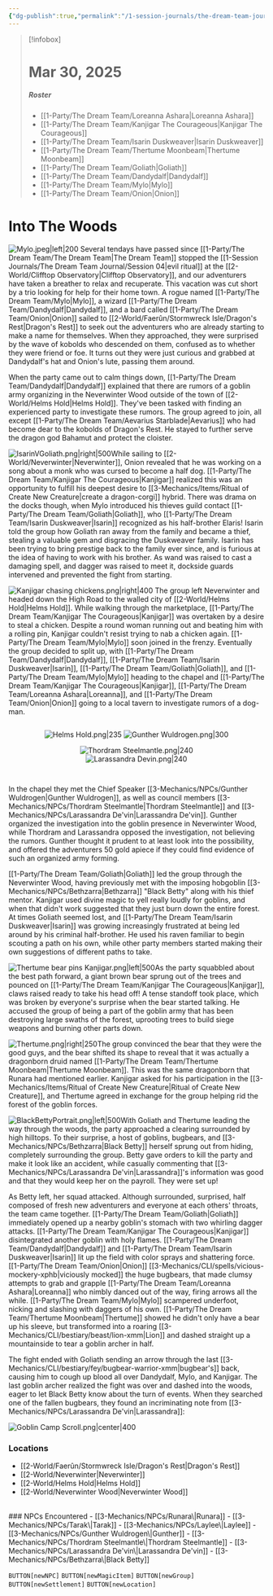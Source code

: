 ```yaml
---
{"dg-publish":true,"permalink":"/1-session-journals/the-dream-team-journal/session-05/","tags":["journal"],"created":"2025-03-31T22:05:09.471-04:00","updated":"2025-04-01T13:45:01.523-04:00"}
---
```


>[!infobox]
># Mar 30, 2025
>##### Roster
>- [[1-Party/The Dream Team/Loreanna Ashara\|Loreanna Ashara]]
>- [[1-Party/The Dream Team/Kanjigar The Courageous\|Kanjigar The Courageous]]
>- [[1-Party/The Dream Team/Isarin Duskweaver\|Isarin Duskweaver]]
>- [[1-Party/The Dream Team/Thertume Moonbeam\|Thertume Moonbeam]]
>- [[1-Party/The Dream Team/Goliath\|Goliath]]
>- [[1-Party/The Dream Team/Dandydalf\|Dandydalf]]
>- [[1-Party/The Dream Team/Mylo\|Mylo]]
>- [[1-Party/The Dream Team/Onion\|Onion]]
# Into The Woods
![Mylo.jpeg|left|200](/img/user/z_Assets/Mylo.jpeg) Several tendays have passed since [[1-Party/The Dream Team/The Dream Team\|The Dream Team]] stopped the [[1-Session Journals/The Dream Team Journal/Session 04\|evil ritual]] at the [[2-World/Clifftop Observatory\|Clifftop Observatory]], and our adventurers have taken a breather to relax and recuperate. This vacation was cut short by a trio looking for help for their home town. A rogue named [[1-Party/The Dream Team/Mylo\|Mylo]], a wizard [[1-Party/The Dream Team/Dandydalf\|Dandydalf]], and a bard called [[1-Party/The Dream Team/Onion\|Onion]] sailed to [[2-World/Faerûn/Stormwreck Isle/Dragon's Rest\|Dragon's Rest]] to seek out the adventurers who are already starting to make a name for themselves. When they approached, they were surprised by the wave of kobolds who descended on them, confused as to whether they were friend or foe. It turns out they were just curious and grabbed at Dandydalf's hat and Onion's lute, passing them around.

When the party came out to calm things down, [[1-Party/The Dream Team/Dandydalf\|Dandydalf]] explained that there are rumors of a goblin army organizing in the Neverwinter Wood outside of the town of [[2-World/Helms Hold\|Helms Hold]]. They've been tasked with finding an experienced party to investigate these rumors. The group agreed to join, all except [[1-Party/The Dream Team/Aevarius Starblade\|Aevarius]] who had become dear to the kobolds of Dragon's Rest. He stayed to further serve the dragon god Bahamut and protect the cloister.

![IsarinVGoliath.png|right|500](/img/user/z_Assets/IsarinVGoliath.png)While sailing to [[2-World/Neverwinter\|Neverwinter]], Onion revealed that he was working on a song about a monk who was cursed to become a half dog. [[1-Party/The Dream Team/Kanjigar The Courageous\|Kanjigar]] realized this was an opportunity to fulfill his deepest desire to [[3-Mechanics/Items/Ritual of Create New Creature\|create a dragon-corgi]] hybrid. There was drama on the docks though, when Mylo introduced his thieves guild contact [[1-Party/The Dream Team/Goliath\|Goliath]], who [[1-Party/The Dream Team/Isarin Duskweaver\|Isarin]] recognized as his half-brother Elaris! Isarin told the group how Goliath ran away from the family and became a thief, stealing a valuable gem and disgracing the Duskweaver family. Isarin has been trying to bring prestige back to the family ever since, and is furious at the idea of having to work with his brother. As wand was raised to cast a damaging spell, and dagger was raised to meet it, dockside guards intervened and prevented the fight from starting.

![Kanjigar chasing chickens.png|right|400](/img/user/z_Assets/Kanjigar%20chasing%20chickens.png) The group left Neverwinter and headed down the High Road to the walled city of [[2-World/Helms Hold\|Helms Hold]]. While walking through the marketplace, [[1-Party/The Dream Team/Kanjigar The Courageous\|Kanjigar]] was overtaken by a desire to steal a chicken. Despite a round woman running out and beating him with a rolling pin, Kanjigar couldn't resist trying to nab a chicken again. [[1-Party/The Dream Team/Mylo\|Mylo]] soon joined in the frenzy. Eventually the group decided to split up, with [[1-Party/The Dream Team/Dandydalf\|Dandydalf]], [[1-Party/The Dream Team/Isarin Duskweaver\|Isarin]], [[1-Party/The Dream Team/Goliath\|Goliath]], and [[1-Party/The Dream Team/Mylo\|Mylo]] heading to the chapel and [[1-Party/The Dream Team/Kanjigar The Courageous\|Kanjigar]], [[1-Party/The Dream Team/Loreanna Ashara\|Loreanna]], and [[1-Party/The Dream Team/Onion\|Onion]] going to a local tavern to investigate rumors of a dog-man.

<div style="clear: both;"></div> 
<div style="display: flex; justify-content: center; align-items: center; flex-direction: column; text-align: center;">

![Helms Hold.png|235](/img/user/z_Assets/Helms%20Hold.png) ![Gunther Wuldrogen.png|300](/img/user/z_Assets/Gunther%20Wuldrogen.png) <div style="clear: both;"></div>![Thordram Steelmantle.png|240](/img/user/z_Assets/Thordram%20Steelmantle.png) ![Larassandra Devin.png|240](/img/user/z_Assets/Larassandra%20Devin.png)<div style="clear: both;"></div>
</div>

In the chapel they met the Chief Speaker [[3-Mechanics/NPCs/Gunther Wuldrogen\|Gunther Wuldrogen]], as well as council members [[3-Mechanics/NPCs/Thordram Steelmantle\|Thordram Steelmantle]] and [[3-Mechanics/NPCs/Larassandra De'vin\|Larassandra De'vin]]. Gunther organized the investigation into the goblin presence in Neverwinter Wood, while Thordram and Larassandra opposed the investigation, not believing the rumors. Gunther thought it prudent to at least look into the possibility, and offered the adventurers 50 gold apiece if they could find evidence of such an organized army forming.

[[1-Party/The Dream Team/Goliath\|Goliath]] led the group through the Neverwinter Wood, having previously met with the imposing hobgoblin [[3-Mechanics/NPCs/Bethzarra\|Bethzarra]] "Black Betty" along with his thief mentor. Kanjigar used divine magic to yell really loudly for goblins, and when that didn't work suggested that they just burn down the entire forest. At times Goliath seemed lost, and [[1-Party/The Dream Team/Isarin Duskweaver\|Isarin]] was growing increasingly frustrated at being led around by his criminal half-brother. He used his raven familiar to begin scouting a path on his own, while other party members started making their own suggestions of different paths to take.

![Thertume bear pins Kanjigar.png|left|500](/img/user/z_Assets/Thertume%20bear%20pins%20Kanjigar.png)As the party squabbled about the best path forward, a giant brown bear sprung out of the trees and pounced on [[1-Party/The Dream Team/Kanjigar The Courageous\|Kanjigar]], claws raised ready to take his head off! A tense standoff took place, which was broken by everyone's surprise when the bear started talking. He accused the group of being a part of the goblin army that has been destroying large swaths of the forest, uprooting trees to build siege weapons and burning other parts down.

![Thertume.png|right|250](/img/user/z_Assets/Thertume.png)The group convinced the bear that they were the good guys, and the bear shifted its shape to reveal that it was actually a dragonborn druid named [[1-Party/The Dream Team/Thertume Moonbeam\|Thertume Moonbeam]]. This was the same dragonborn that Runara had mentioned earlier. Kanjigar asked for his participation in the [[3-Mechanics/Items/Ritual of Create New Creature\|Ritual of Create New Creature]], and Thertume agreed in exchange for the group helping rid the forest of the goblin forces.

![BlackBettyPortrait.png|left|500](/img/user/z_Assets/BlackBettyPortrait.png)With Goliath and Thertume leading the way through the woods, the party approached a clearing surrounded by high hilltops. To their surprise, a host of goblins, bugbears, and [[3-Mechanics/NPCs/Bethzarra\|Black Betty]] herself sprung out from hiding, completely surrounding the group. Betty gave orders to kill the party and make it look like an accident, while casually commenting that [[3-Mechanics/NPCs/Larassandra De'vin\|Larassandra]]'s information was good and that they would keep her on the payroll. They were set up!

As Betty left, her squad attacked. Although surrounded, surprised,  half composed of fresh new adventurers and everyone at each others' throats, the team came together. [[1-Party/The Dream Team/Goliath\|Goliath]] immediately opened up a nearby goblin's stomach with two whirling dagger attacks. [[1-Party/The Dream Team/Kanjigar The Courageous\|Kanjigar]] disintegrated another goblin with holy flames. [[1-Party/The Dream Team/Dandydalf\|Dandydalf]] and [[1-Party/The Dream Team/Isarin Duskweaver\|Isarin]] lit up the field with color sprays and shattering force. [[1-Party/The Dream Team/Onion\|Onion]] [[3-Mechanics/CLI/spells/vicious-mockery-xphb\|viciously mocked]] the huge bugbears, that made clumsy attempts to grab and grapple [[1-Party/The Dream Team/Loreanna Ashara\|Loreanna]] who nimbly danced out of the way, firing arrows all the while. [[1-Party/The Dream Team/Mylo\|Mylo]] scampered underfoot, nicking and slashing with daggers of his own. [[1-Party/The Dream Team/Thertume Moonbeam\|Thertume]] showed he didn't only have a bear up his sleeve, but transformed into a roaring [[3-Mechanics/CLI/bestiary/beast/lion-xmm\|Lion]] and dashed straight up a mountainside to tear a goblin archer in half.

The fight ended with Goliath sending an arrow through the last [[3-Mechanics/CLI/bestiary/fey/bugbear-warrior-xmm\|bugbear's]] back, causing him to cough up blood all over Dandydalf, Mylo, and Kanjigar. The last goblin archer realized the fight was over and dashed into the woods, eager to let Black Betty know about the turn of events. When they searched one of the fallen bugbears, they found an incriminating note from [[3-Mechanics/NPCs/Larassandra De'vin\|Larassandra]]:

![Goblin Camp Scroll.png|center|400](/img/user/z_Assets/Goblin%20Camp%20Scroll.png)

### Locations

- [[2-World/Faerûn/Stormwreck Isle/Dragon's Rest\|Dragon's Rest]]
- [[2-World/Neverwinter\|Neverwinter]]
- [[2-World/Helms Hold\|Helms Hold]]
- [[2-World/Neverwinter Wood\|Neverwinter Wood]]
<br>
### NPCs Encountered
- [[3-Mechanics/NPCs/Runara\|Runara]]
- [[3-Mechanics/NPCs/Tarak\|Tarak]]
- [[3-Mechanics/NPCs/Laylee\|Laylee]]
- [[3-Mechanics/NPCs/Gunther Wuldrogen\|Gunther]]
- [[3-Mechanics/NPCs/Thordram Steelmantle\|Thordram Steelmantle]]
- [[3-Mechanics/NPCs/Larassandra De'vin\|Larassandra De'vin]]
- [[3-Mechanics/NPCs/Bethzarra\|Black Betty]]


<br>

`BUTTON[newNPC]` `BUTTON[newMagicItem]` `BUTTON[newGroup]` `BUTTON[newSettlement]` `BUTTON[newLocation]`
